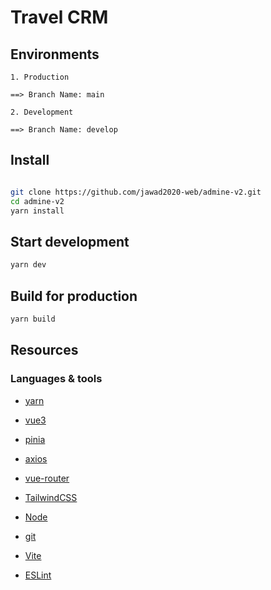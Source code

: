 # Travel CRM

## Environments

```
1. Production

==> Branch Name: main

2. Development

==> Branch Name: develop

```

## Install

```sh

git clone https://github.com/jawad2020-web/admine-v2.git
cd admine-v2
yarn install
```

## Start development

```sh
yarn dev
```

## Build for production

```sh
yarn build
```

## Resources

### Languages & tools

- [yarn](https://www.yarnpkg.com/)

- [vue3](https://vuejs.org/)

- [pinia](https://pinia.vuejs.org/)

- [axios](https://axios-http.com/docs/intro)

- [vue-router](https://router.vuejs.org/)

- [TailwindCSS](https://tailwindcss.com/)

- [Node](http://nodejs.org/)

- [git](https://git-scm.com/)

- [Vite](https://vitejs.dev/)

- [ESLint](https://eslint.org/)
